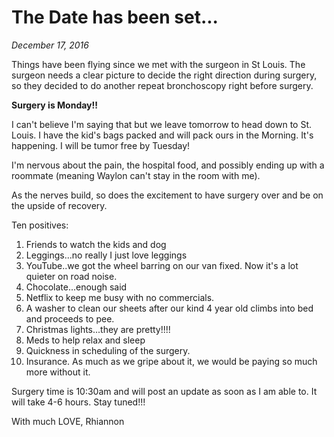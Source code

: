 # The Date has been set...
_December 17, 2016_

Things have been flying since we met with the surgeon in St Louis.  The surgeon needs a clear picture to decide the right direction during surgery, so they decided to do another repeat bronchoscopy right before surgery.

**Surgery is Monday!!**

I can't believe I'm saying that but we leave tomorrow to head down to St. Louis.  I have the kid's bags packed and will pack ours in the Morning.  It's happening.  I will be tumor free by Tuesday!

I'm nervous about the pain, the hospital food, and possibly ending up with a roommate (meaning Waylon can't stay in the room with me).

As the nerves build, so does the excitement to have surgery over and be on the upside of recovery.

Ten positives:

1. Friends to watch the kids and dog
2.  Leggings...no really I just love leggings
3.  YouTube..we got the wheel barring on our van fixed.  Now it's a lot quieter on road noise.
4.  Chocolate...enough said
5.  Netflix to keep me busy with no commercials.
6.  A washer to clean our sheets after our kind 4 year old climbs into bed and proceeds to pee.
7.  Christmas lights...they are pretty!!!!
8.  Meds to help relax and sleep
9.  Quickness in scheduling of the surgery.
10.  Insurance.  As much as we gripe about it, we would be paying so much more without it.

Surgery time is 10:30am and will post an update as soon as I am able to.  It will take 4-6 hours.  Stay tuned!!!

With much LOVE,
Rhiannon